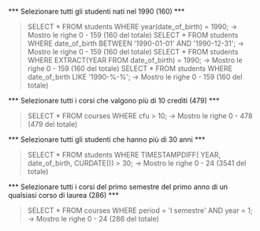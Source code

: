 *** Selezionare tutti gli studenti nati nel 1990 (160) ***
> SELECT * FROM students WHERE year(date_of_birth) = 1990;  -> Mostro le righe 0 - 159 (160 del totale)
> SELECT * FROM students WHERE date_of_birth BETWEEN '1990-01-01' AND '1990-12-31'; -> Mostro le righe 0 - 159 (160 del totale)
> SELECT * FROM students WHERE EXTRACT(YEAR FROM date_of_birth) = 1990; -> Mostro le righe 0 - 159 (160 del totale)
> SELECT * FROM students WHERE date_of_birth LIKE '1990-%-%'; -> Mostro le righe 0 - 159 (160 del totale)

*** Selezionare tutti i corsi che valgono più di 10 crediti (479) ***
> SELECT * FROM courses WHERE cfu > 10; -> Mostro le righe 0 - 478 (479 del totale)


*** Selezionare tutti gli studenti che hanno più di 30 anni ***
> SELECT * FROM students WHERE TIMESTAMPDIFF( YEAR, date_of_birth, CURDATE()) > 30; -> Mostro le righe 0 - 24 (3541 del totale)

*** Selezionare tutti i corsi del primo semestre del primo anno di un qualsiasi corso di laurea (286) *** 

> SELECT * FROM courses WHERE period = 'I semestre' AND year = 1; -> Mostro le righe 0 - 24 (286 del totale)


